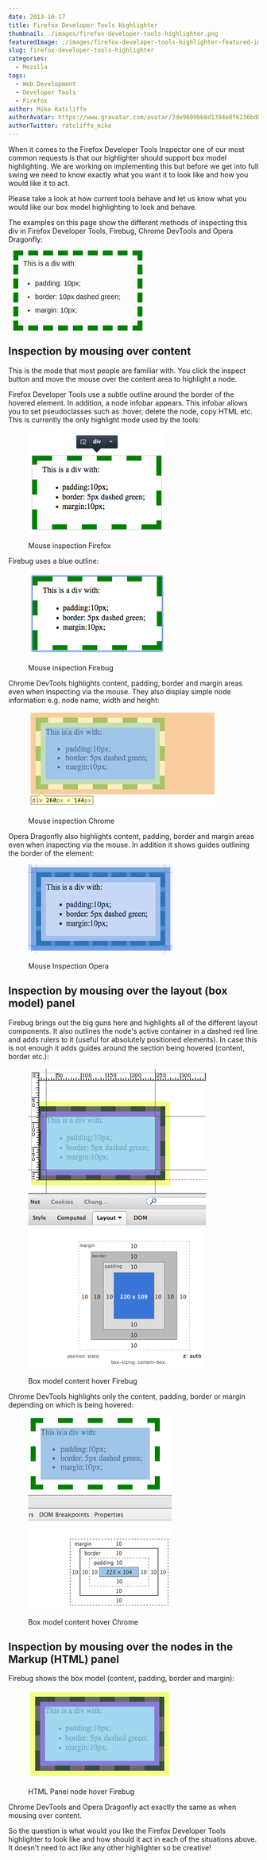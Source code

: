 ```yaml
---
date: 2013-10-17
title: Firefox Developer Tools Highlighter
thumbnail: ./images/firefox-developer-tools-highlighter.png
featuredImage: ./images/firefox-developer-tools-highlighter-featured-image.png
slug: firefox-developer-tools-highlighter
categories:
  - Mozilla
tags:
  - Web Development
  - Developer Tools
  - Firefox
author: Mike Ratcliffe
authorAvatar: https://www.gravatar.com/avatar/7de9609bb8d1394e8f6236bd0fac2d7b.jpg
authorTwitter: ratcliffe_mike
---
```


When it comes to the Firefox Developer Tools Inspector one of our most common requests is that our highlighter should support box model highlighting. We are working on implementing this but before we get into full swing we need to know exactly what you want it to look like and how you would like it to act.

Please take a look at how current tools behave and let us know what you would like our box model highlighting to look and behave.

The examples on this page show the different methods of inspecting this div in Firefox Developer Tools, Firebug, Chrome DevTools and Opera Dragonfly:

<div style="width: -moz-fit-content; margin: 0px auto;">
  <div style="width:220px; padding:10px; border: 10px dashed green; margin:10px; font: 14px/13px sans-serif;">
    This is a div with:<br><br>

- padding: 10px;
- border: 10px dashed green;
- margin: 10px;

  </div>

</div>

## Inspection by mousing over content

This is the mode that most people are familiar with. You click the inspect button and move the mouse over the content area to highlight a node.

Firefox Developer Tools use a subtle outline around the border of the hovered element. In addition, a node infobar appears. This infobar allows you to set pseudoclasses such as :hover, delete the node, copy HTML etc. This is currently the only highlight mode used by the tools:

<figure>

![Mouse Inspection (Firefox)](images/mouse-inspection-firefox.png)

  <figcaption>Mouse inspection Firefox</figcaption>
</figure>

Firebug uses a blue outline:

<figure>

![Mouse Inspection (Firebug)](images/mouse-inspection-firebug.png)

  <figcaption>Mouse inspection Firebug</figcaption>
</figure>

Chrome DevTools highlights content, padding, border and margin areas even when inspecting via the mouse. They also display simple node information e.g. node name, width and height:

<figure>

![Mouse Inspection (Chrome)](images/mouse-inspection-chrome.png)

  <figcaption>Mouse inspection Chrome</figcaption>
</figure>

Opera Dragonfly also highlights content, padding, border and margin areas even when inspecting via the mouse. In addition it shows guides outlining the border of the element:

<figure>

![Mouse Inspection (Opera)](images/mouse-inspection-opera.png)

  <figcaption>Mouse Inspection Opera</figcaption>
</figure>

## Inspection by mousing over the layout (box model) panel

Firebug brings out the big guns here and highlights all of the different layout components. It also outlines the node's active container in a dashed red line and adds rulers to it (useful for absolutely positioned elements). In case this is not enough it adds guides around the section being hovered (content, border etc.):

<figure>

![Box model content hover (Firebug)](images/box-model-content-hover-firebug.png)

  <figcaption>Box model content hover Firebug</figcaption>
</figure>

Chrome DevTools highlights only the content, padding, border or margin depending on which is being hovered:

<figure>

![Box model content hover (Chrome)](images/box-model-content-hover-chrome.png)

  <figcaption>Box model content hover Chrome</figcaption>
</figure>

## Inspection by mousing over the nodes in the Markup (HTML) panel

Firebug shows the box model (content, padding, border and margin):

<figure>

![HTML Panel node hover (Firebug)](images/html-panel-node-hover-firebug.png)

  <figcaption>HTML Panel node hover Firebug</figcaption>
</figure>

Chrome DevTools and Opera Dragonfly act exactly the same as when mousing over content.

So the question is what would you like the Firefox Developer Tools highlighter to look like and how should it act in each of the situations above. It doesn't need to act like any other highlighter so be creative!
